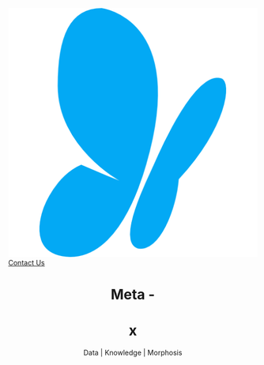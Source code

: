 <!DOCTYPE html>
<html lang="en" dir="ltr">
  <head>
    <meta charset="utf-8">
    <title>Meta - x</title>
    <link href="https://fonts.googleapis.com/css2?family=Parisienne&display=swap" rel="stylesheet">
    <link href="https://fonts.googleapis.com/css2?family=Montserrat+Alternates:wght@300&display=swap" rel="stylesheet">
    <link rel="stylesheet" href="css/styles.css">
    <link rel="icon" href="favicon.ico">
    <link href="https://fonts.googleapis.com/css2?family=Fira+Sans+Extra+Condensed&display=swap" rel="stylesheet">
    <link href="https://fonts.googleapis.com/css2?family=Roboto&display=swap" rel="stylesheet">
  </head>
  <body>
    <div class="sec1">
      <img class="butterfly"src="butterfly.png" alt="">
      <a class="About" href="about.html">Contact Us</a>
    <center>
      <h1 class="meta">Meta - </h1><h1 class="x"> x</h1>
      <p>Data | Knowledge | Morphosis</p>
    </center>
  </body>
</html>
